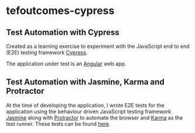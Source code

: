 # tefoutcomes-cypress

## Test Automation with Cypress

Created as a learning exercise to experiment with the JavaScript end to end (E2E) testing framework [Cypress](https://www.cypress.io/).

The application under test is an [Angular](https://angular.io/) web app.



## Test Automation with Jasmine, Karma and Protractor

At the time of developing the application, I wrote E2E tests for the application using the behaviour driven JavaScript testing framework [Jasmine](https://jasmine.github.io/) along with [Protractor](https://www.protractortest.org/#/) to automate the browser and [Karma](https://karma-runner.github.io/) as the test runner.  These tests can be found [here]().


